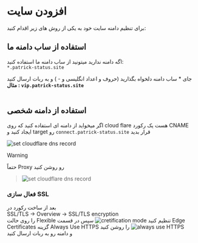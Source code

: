 # افزودن سایت

برای تنظیم دامنه سایت خود به یکی از روش های زیر اقدام کنید:
<br>
## استفاده از ساب دامنه ما

اگه دامنه ندارید میتونید از ساب دامنه ما استفاده کنید:
<br>
`*.patrick-status.site`

جای * ساب دامنه دلخواه بگذارید (حروف و اعداد انگلیسی و - ) و به ربات ارسال کنید
<br>
**مثال : ‌`vip.patrick-status.site`**
<br>
<br>
## استفاده از دامنه شخصی

اگر میخواید از دامنه ای استفاده کنید که روی cloud flare هست یک رکورد CNAME ایجاد کنید و target رو `connect.patrick-status.site` قرار بدید

![set cloudflare dns record](https://raw.githubusercontent.com/Kup1ng/Patrick/main/images/cloudflare-dns-set.png)


> [!WARNING]
حتماً Proxy رو روشن کنید
> ![set cloudflare dns record](https://raw.githubusercontent.com/Kup1ng/Patrick/main/images/cloudflare-dns-set2.png)
### فعال سازی SSL
بعد از ساخت رکورد در
<br>
SSL/TLS -> Overview -> SSL/TLS encryption
<br>
را روی حالت Flexible تنظیم کنید
![cretification mode](https://raw.githubusercontent.com/Kup1ng/Patrick/main/images/certification-mode.png)
سپس در قسمت Edge Certificates گزینه Always Use HTTPS را روشن کنید
![always use HTTPS](https://raw.githubusercontent.com/Kup1ng/Patrick/main/images/https-force.png)
<br>
و دامنه رو به ربات ارسال کنید
